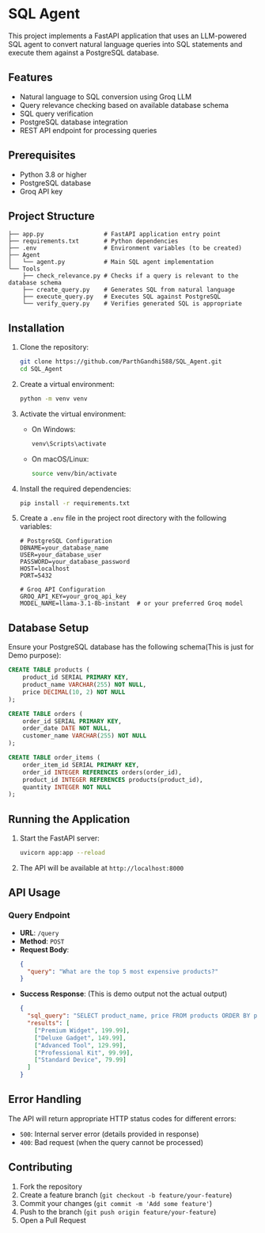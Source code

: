 # SQL Agent 

This project implements a FastAPI application that uses an LLM-powered SQL agent to convert natural language queries into SQL statements and execute them against a PostgreSQL database.

## Features

- Natural language to SQL conversion using Groq LLM
- Query relevance checking based on available database schema
- SQL query verification
- PostgreSQL database integration
- REST API endpoint for processing queries

## Prerequisites

- Python 3.8 or higher
- PostgreSQL database
- Groq API key

## Project Structure

```
├── app.py                 # FastAPI application entry point
├── requirements.txt       # Python dependencies
├── .env                   # Environment variables (to be created)
├── Agent
│   └── agent.py           # Main SQL agent implementation
└── Tools
    ├── check_relevance.py # Checks if a query is relevant to the database schema
    ├── create_query.py    # Generates SQL from natural language
    ├── execute_query.py   # Executes SQL against PostgreSQL
    └── verify_query.py    # Verifies generated SQL is appropriate
```

## Installation

1. Clone the repository:
   ```bash
   git clone https://github.com/ParthGandhi588/SQL_Agent.git
   cd SQL_Agent
   ```

2. Create a virtual environment:
   ```bash
   python -m venv venv
   ```

3. Activate the virtual environment:
   - On Windows:
     ```bash
     venv\Scripts\activate
     ```
   - On macOS/Linux:
     ```bash
     source venv/bin/activate
     ```

4. Install the required dependencies:
   ```bash
   pip install -r requirements.txt
   ```

5. Create a `.env` file in the project root directory with the following variables:
   ```
   # PostgreSQL Configuration
   DBNAME=your_database_name
   USER=your_database_user
   PASSWORD=your_database_password
   HOST=localhost
   PORT=5432

   # Groq API Configuration
   GROQ_API_KEY=your_groq_api_key
   MODEL_NAME=llama-3.1-8b-instant  # or your preferred Groq model
   ```

## Database Setup

Ensure your PostgreSQL database has the following schema(This is just for Demo purpose):

```sql
CREATE TABLE products (
    product_id SERIAL PRIMARY KEY,
    product_name VARCHAR(255) NOT NULL,
    price DECIMAL(10, 2) NOT NULL
);

CREATE TABLE orders (
    order_id SERIAL PRIMARY KEY,
    order_date DATE NOT NULL,
    customer_name VARCHAR(255) NOT NULL
);

CREATE TABLE order_items (
    order_item_id SERIAL PRIMARY KEY,
    order_id INTEGER REFERENCES orders(order_id),
    product_id INTEGER REFERENCES products(product_id),
    quantity INTEGER NOT NULL
);
```

## Running the Application

1. Start the FastAPI server:
   ```bash
   uvicorn app:app --reload
   ```

2. The API will be available at `http://localhost:8000`

## API Usage

### Query Endpoint

- **URL**: `/query`
- **Method**: `POST`
- **Request Body**:
  ```json
  {
    "query": "What are the top 5 most expensive products?"
  }
  ```
- **Success Response**:
(This is demo output not the actual output)
  ```json
  {
    "sql_query": "SELECT product_name, price FROM products ORDER BY price DESC LIMIT 5",
    "results": [
      ["Premium Widget", 199.99],
      ["Deluxe Gadget", 149.99],
      ["Advanced Tool", 129.99],
      ["Professional Kit", 99.99],
      ["Standard Device", 79.99]
    ]
  }
  ```

## Error Handling

The API will return appropriate HTTP status codes for different errors:
- `500`: Internal server error (details provided in response)
- `400`: Bad request (when the query cannot be processed)

## Contributing

1. Fork the repository
2. Create a feature branch (`git checkout -b feature/your-feature`)
3. Commit your changes (`git commit -m 'Add some feature'`)
4. Push to the branch (`git push origin feature/your-feature`)
5. Open a Pull Request
